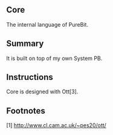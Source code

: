 Core
----

The internal language of PureBit.

Summary
-------

It is built on top of my own System PB.

Instructions
------------

Core is designed with Ott[3].

Footnotes
---------

[1] http://www.cl.cam.ac.uk/~pes20/ott/
